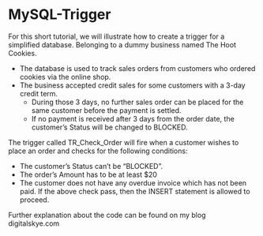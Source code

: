 # MySQL-Trigger

For this short tutorial, we will illustrate how to create a trigger for a simplified database. Belonging to a dummy business named The Hoot Cookies. 
- The database is used to track sales orders from customers who ordered cookies via the online shop. 
- The business accepted credit sales for some customers with a 3-day credit term. 
  - During those 3 days, no further sales order can be placed for the same customer before the payment is settled. 
  - If no payment is received after 3 days from the order date, the customer’s Status will be changed to BLOCKED. 
  
The trigger called TR_Check_Order will fire when a customer wishes to place an order and checks for the following conditions:
- The customer’s Status can’t be “BLOCKED”. 
- The order’s Amount has to be at least $20
- The customer does not have any overdue invoice which has not been paid.
If the above check pass, then the INSERT statement is allowed to proceed.  

Further explanation about the code can be found on my blog digitalskye.com 
